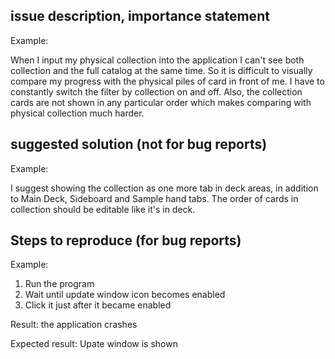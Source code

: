 issue description, importance statement
---------------------------------------

Example:

When I input my physical collection into the application I can't see both collection and the full 
catalog at the same time. So it is difficult to visually compare my progress with the physical 
piles of card in front of me. I have to constantly switch the filter by collection on and off. 
Also, the collection cards are not shown in any particular order which makes comparing with 
physical collection much harder.

suggested solution (not for bug reports)
----------------------------------------

Example:

I suggest showing the collection as one more tab in deck areas, in addition to Main Deck, Sideboard 
and Sample hand tabs. The order of cards in collection should be editable like it's in deck.

Steps to reproduce (for bug reports)
------------------------------------

Example:

1. Run the program
2. Wait until update window icon becomes enabled
3. Click it just after it became enabled

Result: the application crashes

Expected result: Upate window is shown
